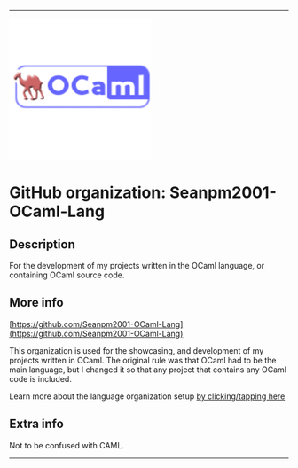 
***

![OCaML_Logo.png failed to load. The file may be missing or corrupt. Check the file path for errors first.](/AdditionalInfo/2/Seanpm2001-OCaml-Lang/OCaML_Logo.png)

# GitHub organization: Seanpm2001-OCaml-Lang

## Description

For the development of my projects written in the OCaml language, or containing OCaml source code.

## More info

[https://github.com/Seanpm2001-OCaml-Lang](https://github.com/Seanpm2001-OCaml-Lang)

This organization is used for the showcasing, and development of my projects written in OCaml. The original rule was that OCaml had to be the main language, but I changed it so that any project that contains any OCaml code is included.

Learn more about the language organization setup [by clicking/tapping here](/AdditionalInfo/LanguageOrgs/README.md)

## Extra info

Not to be confused with CAML.

***
